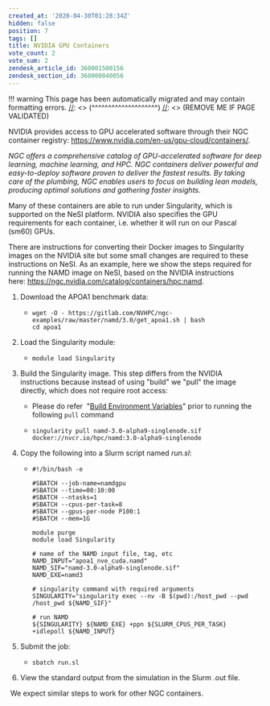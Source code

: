 ```yaml
---
created_at: '2020-04-30T01:28:34Z'
hidden: false
position: 7
tags: []
title: NVIDIA GPU Containers
vote_count: 2
vote_sum: 2
zendesk_article_id: 360001500156
zendesk_section_id: 360000040056
---
```




[//]: <> (REMOVE ME IF PAGE VALIDATED)
[//]: <> (vvvvvvvvvvvvvvvvvvvv)
!!! warning
    This page has been automatically migrated and may contain formatting errors.
[//]: <> (^^^^^^^^^^^^^^^^^^^^)
[//]: <> (REMOVE ME IF PAGE VALIDATED)

NVIDIA provides access to GPU accelerated software through their NGC
container
registry: <https://www.nvidia.com/en-us/gpu-cloud/containers/>.

*NGC offers a comprehensive catalog of GPU-accelerated software for deep
learning, machine learning, and HPC. NGC containers deliver powerful and
easy-to-deploy software proven to deliver the fastest results. By taking
care of the plumbing, NGC enables users to focus on building lean
models, producing optimal solutions and gathering faster insights.*

Many of these containers are able to run under Singularity, which is
supported on the NeSI platform. NVIDIA also specifies the GPU
requirements for each container, i.e. whether it will run on our Pascal
(sm60) GPUs.

There are instructions for converting their Docker images to Singularity
images on the NVIDIA site but some small changes are required to these
instructions on NeSI. As an example, here we show the steps required for
running the NAMD image on NeSI, based on the NVIDIA instructions
here: <https://ngc.nvidia.com/catalog/containers/hpc:namd>.

1.  Download the APOA1 benchmark data:
    -   ``` sl
        wget -O - https://gitlab.com/NVHPC/ngc-examples/raw/master/namd/3.0/get_apoa1.sh | bash
        cd apoa1
        ```
2.  Load the Singularity module:
    -   ``` sl
        module load Singularity
        ```
3.  Build the Singularity image. This step differs from the NVIDIA
    instructions because instead of using "build" we "pull" the image
    directly, which does not require root access:
    -   Please do refer  "[Build Environment
        Variables](https://support.nesi.org.nz/hc/en-gb/articles/360001107916-Singularity#build_environment_variables)"
        prior to running the following `pull` command

    -   ``` sl
        singularity pull namd-3.0-alpha9-singlenode.sif docker://nvcr.io/hpc/namd:3.0-alpha9-singlenode
        ```
4.  Copy the following into a Slurm script named *run.sl*:
    -   ``` sl
        #!/bin/bash -e

        #SBATCH --job-name=namdgpu
        #SBATCH --time=00:10:00
        #SBATCH --ntasks=1
        #SBATCH --cpus-per-task=8
        #SBATCH --gpus-per-node P100:1
        #SBATCH --mem=1G

        module purge
        module load Singularity

        # name of the NAMD input file, tag, etc
        NAMD_INPUT="apoa1_nve_cuda.namd"
        NAMD_SIF="namd-3.0-alpha9-singlenode.sif"
        NAMD_EXE=namd3

        # singularity command with required arguments
        SINGULARITY="singularity exec --nv -B $(pwd):/host_pwd --pwd /host_pwd ${NAMD_SIF}"

        # run NAMD
        ${SINGULARITY} ${NAMD_EXE} +ppn ${SLURM_CPUS_PER_TASK} +idlepoll ${NAMD_INPUT}
        ```
5.  Submit the job:
    -   ``` sl
        sbatch run.sl
        ```
6.  View the standard output from the simulation in the Slurm .out file.

 We expect similar steps to work for other NGC containers.